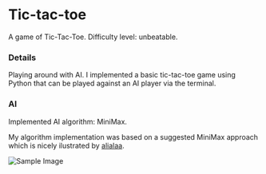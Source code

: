 # Tic-tac-toe
A game of Tic-Tac-Toe. Difficulty level: unbeatable.

### Details
Playing around with AI. I implemented a basic tic-tac-toe game using Python that can be played against an AI player via the terminal.

### AI
Implemented AI algorithm: MiniMax.

My algorithm implementation was based on a suggested MiniMax approach which is nicely ilustrated by [alialaa](https://alialaa.com/blog/tic-tac-toe-js-minimax).

![Sample Image](images/minimax.png)
